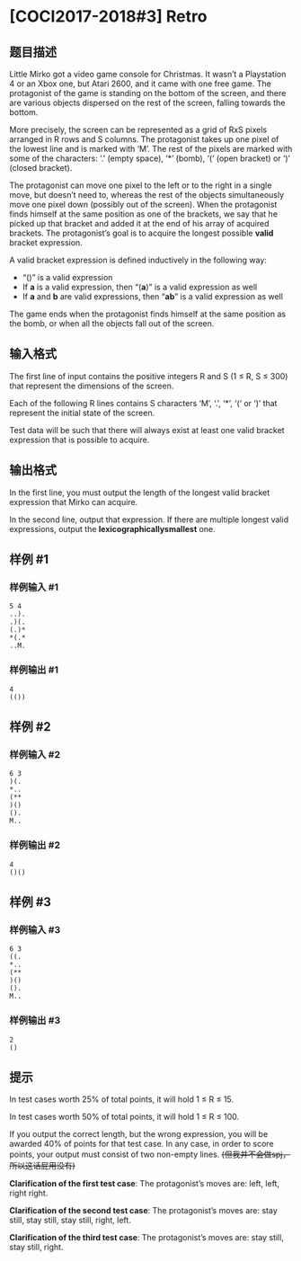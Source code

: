 # [COCI2017-2018#3] Retro

## 题目描述

Little Mirko got a video game console for Christmas. It wasn’t a Playstation 4 or an Xbox one, but Atari 2600, and it came with one free game. The protagonist of the game is standing on the bottom of the screen, and there are various objects dispersed on the rest of the screen, falling towards the bottom.

More precisely, the screen can be represented as a grid of RxS pixels arranged in R rows and S columns. The protagonist takes up one pixel of the lowest line and is marked with ‘M’. The rest of the pixels are marked with some of the characters: ‘.’ (empty space), ‘*’ (bomb), ‘(‘ (open bracket) or ‘)’ (closed bracket).

The protagonist can move one pixel to the left or to the right in a single move, but doesn’t need to, whereas the rest of the objects simultaneously move one pixel down (possibly out of the screen). When the protagonist finds himself at the same position as one of the brackets, we say that he picked up that bracket and added it at the end of his array of acquired brackets. The protagonist’s goal is to acquire the longest possible **valid** bracket
expression.

A valid bracket expression is defined inductively in the following way:

- “()” is a valid expression
- If **a​** is a valid expression, then “(**a**​)” is a valid expression as well
- If **a​** and **b​** are valid expressions, then “**ab**​” is a valid expression as well

The game ends when the protagonist finds himself at the same position as the bomb, or when all the objects fall out of the screen.


## 输入格式

The first line of input contains the positive integers R ​and S ​(1 ≤ R, S ≤ 300) that represent the dimensions of the screen.

Each of the following R lines contains S characters ‘M’, ‘.’, ‘*’, ‘(‘ or ‘)’ that represent the initial state of the screen.

Test data will be such that there will always exist at least one valid bracket expression that is possible to acquire. 

## 输出格式

In the first line, you must output the length of the longest valid bracket expression that Mirko can acquire.

In the second line, output that expression. If there are multiple longest valid expressions, output the **lexicographically​ ​smallest​** one.

## 样例 #1

### 样例输入 #1
```
5 4
..).
.)(.
(.)*
*(.*
..M.
```

### 样例输出 #1

```
4
(())
```

## 样例 #2

### 样例输入 #2
```
6 3
)(.
*..
(**
)()
().
M..
```

### 样例输出 #2

```
4
()()
```

## 样例 #3

### 样例输入 #3
```
6 3
((.
*..
(**
)()
().
M..
```

### 样例输出 #3

```
2
()
```

## 提示

In test cases worth 25% of total points, it will hold 1 ≤ R ≤ 15.

In test cases worth 50% of total points, it will hold 1 ≤ R ≤ 100.

If you output the correct length, but the wrong expression, you will be awarded 40% of points for that test case. In any case, in order to score points, your output must consist of two non-empty lines. ~~(但我并不会做spj，所以这话屁用没有)~~

**Clarification​ ​of​ ​the​ ​first​ ​test​ ​case**:​ ​The protagonist’s moves are: left, left, right right.

**Clarification​ ​of​ ​the​ ​second​ ​test​ ​case**:​ ​The protagonist’s moves are: stay still, stay still, stay still, right, left.

**Clarification​ ​of​ ​the​ ​third​ ​test​ ​case**:​ ​The protagonist’s moves are: stay still, stay still, right.
